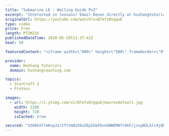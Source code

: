 ```yaml
---
title: "Submarine LE - Walling Guide PvZ"
excerpt: "Interested in lessons? Email Devon directly at hushangtutorials@outlook.com ------------------------------------------------------------------------------------------------------- Want to support HuShang Tutorials directly? Patreon is a website where you can contribute a monthly donation that will help"
originalUrl: https://youtube.com/watch?v=B7efzDtgquE
type: video
price: Free
length: PT2M23S
publishedDateTime: 2020-05-29T21:37:42Z
heat: 50

featuredContent: "<iframe width=\"800\" height=\"500\" frameborder=\"0\" src=\"https://www.youtube.com/embed/B7efzDtgquE\" allow=\"accelerometer; autoplay; encrypted-media; gyroscope; picture-in-picture\" allowfullscreen></iframe>"

provider:
  name: HuShang Tutorials
  domain: hushangcoaching.com

topics:
  - StarCraft 2
  - Protoss

images:
  - url: https://i.ytimg.com/vi/B7efzDtgquE/maxresdefault.jpg
    width: 1280
    height: 720
    isCached: true

secured: "V2U6kX7lmKvpJzrIfttmQz56uSEpIkbFOceSWWEM07+OGF/jzuyWSLklc9jQNJB2MZ7/oaQPoEspECAzsNkOAxBJVx4uDIZ87mOH1XzJybpWOH5NOEClosuMrXnKeiRETV/9YsM/hSScUCsY45b15WE9XPWgzO2Jx9RpJEO1puS4OcgldzmEsQxNucaSuxg9tzAvRBJHNErGBoO1dKwnwsIlXBAVvqpffaOGPnT7pOIFNMJjAjXeoDGnlprQdmiyQwWJl7RmT+lH0mFIq/tiFyPD9nyR/IJ7maiWBouB5bFBntamZI0RtIH1H/ZFtUL8xuTODtnOHifJWL3ErASxB/MKqW/xyBGX1xxTlsntt83a8zn5RloCF1BGC0faRwgIgUJ+7SVYMxTnWvZT43oV4k/Kl1IbP7QnDOjSne+CFEk=;c5bh7oOUaExTO1pj79phXA=="
---
```


